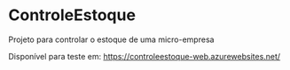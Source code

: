 # ControleEstoque
Projeto para controlar o estoque de uma micro-empresa 

Disponível para teste em: https://controleestoque-web.azurewebsites.net/
